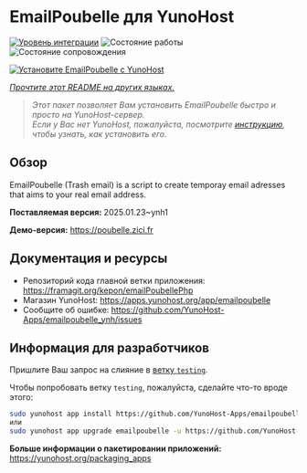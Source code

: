 <!--
Важно: этот README был автоматически сгенерирован <https://github.com/YunoHost/apps/tree/master/tools/readme_generator>
Он НЕ ДОЛЖЕН редактироваться вручную.
-->

# EmailPoubelle для YunoHost

[![Уровень интеграции](https://apps.yunohost.org/badge/integration/emailpoubelle)](https://ci-apps.yunohost.org/ci/apps/emailpoubelle/)
![Состояние работы](https://apps.yunohost.org/badge/state/emailpoubelle)
![Состояние сопровождения](https://apps.yunohost.org/badge/maintained/emailpoubelle)

[![Установите EmailPoubelle с YunoHost](https://install-app.yunohost.org/install-with-yunohost.svg)](https://install-app.yunohost.org/?app=emailpoubelle)

*[Прочтите этот README на других языках.](./ALL_README.md)*

> *Этот пакет позволяет Вам установить EmailPoubelle быстро и просто на YunoHost-сервер.*  
> *Если у Вас нет YunoHost, пожалуйста, посмотрите [инструкцию](https://yunohost.org/install), чтобы узнать, как установить его.*

## Обзор

EmailPoubelle (Trash email) is a script to create temporay email adresses that aims to your real email address.


**Поставляемая версия:** 2025.01.23~ynh1

**Демо-версия:** <https://poubelle.zici.fr>
## Документация и ресурсы

- Репозиторий кода главной ветки приложения: <https://framagit.org/kepon/emailPoubellePhp>
- Магазин YunoHost: <https://apps.yunohost.org/app/emailpoubelle>
- Сообщите об ошибке: <https://github.com/YunoHost-Apps/emailpoubelle_ynh/issues>

## Информация для разработчиков

Пришлите Ваш запрос на слияние в [ветку `testing`](https://github.com/YunoHost-Apps/emailpoubelle_ynh/tree/testing).

Чтобы попробовать ветку `testing`, пожалуйста, сделайте что-то вроде этого:

```bash
sudo yunohost app install https://github.com/YunoHost-Apps/emailpoubelle_ynh/tree/testing --debug
или
sudo yunohost app upgrade emailpoubelle -u https://github.com/YunoHost-Apps/emailpoubelle_ynh/tree/testing --debug
```

**Больше информации о пакетировании приложений:** <https://yunohost.org/packaging_apps>
